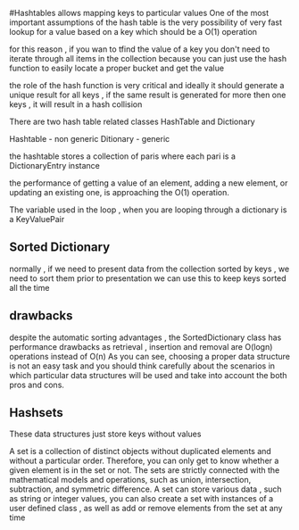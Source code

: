 #Hashtables
allows mapping keys to particular values
One of the most important assumptions of the hash table is the very possibility of
very fast lookup for a value based on a key which should be a O(1) operation

for this reason , if you wan to tfind the value of a key you don't need to iterate through all items
in the collection because you can just use the hash function to easily locate a proper bucket and get the value 

the role of the hash function is very critical and ideally it should generate a unique result for all keys , if the
same result is generated for more then one keys , it will result in a hash collision 

There are two hash table related classes HashTable and Dictionary

Hashtable - non generic
Ditionary - generic

the hashtable stores a collection of paris where each pari is a DictionaryEntry instance

the performance of getting a value of an element, adding a new element, or updating an existing one,
is approaching the O(1) operation.

The variable used in the loop , when you are looping through a dictionary is a KeyValuePair

## Sorted Dictionary
normally , if we need to present data from the collection sorted by keys , we need to sort them
prior to presentation
we can use this to keep keys sorted all the time 


## drawbacks
despite the automatic sorting advantages , the SortedDictionary class has performance drawbacks as
retrieval , insertion and removal are O(logn) operations instead of O(n)
As you can see, choosing a proper data structure is not an easy task and you should think carefully
about the scenarios in which particular data structures will be used and take into account the both pros and cons.


## Hashsets
These data structures just store keys without values

A set is a collection of distinct objects without duplicated
elements and without a particular order.
Therefore, you can only get to know whether a given element is in the set or not.
The sets are strictly connected with the mathematical models and operations, such as
union, intersection, subtraction, and symmetric difference.
A set can store various data , such as string or integer values, you can also create
a set with instances of a user defined class , as well as add or remove elements
from the set at any time
